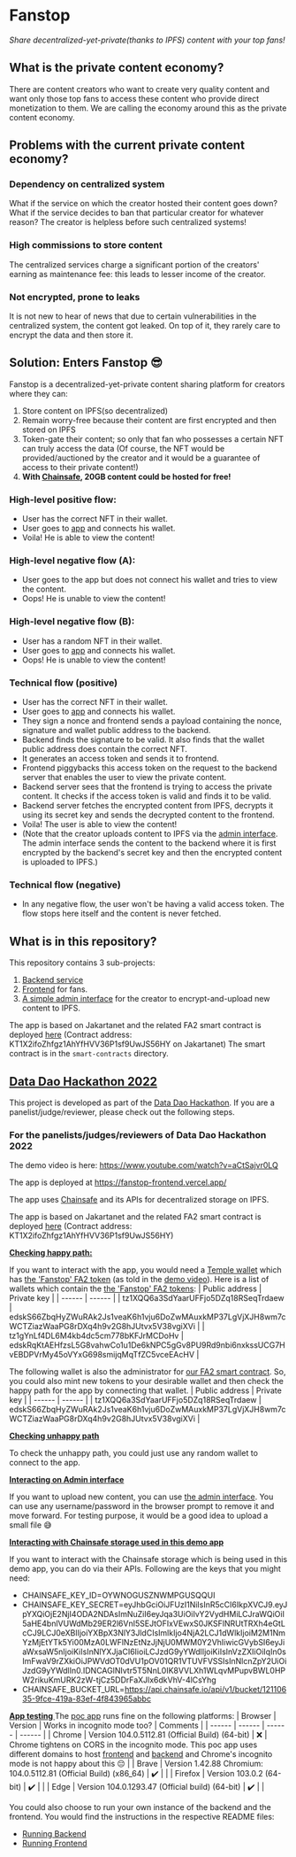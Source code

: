 # Fanstop
_Share decentralized-yet-private(thanks to IPFS) content with your top fans!_

## What is the private content economy?
There are content creators who want to create very quality content and want only those top fans to access these content who provide direct monetization to them. We are calling the economy around this as the private content economy.

## Problems with the current private content economy?
### Dependency on centralized system
What if the service on which the creator hosted their content goes down? What if the service decides to ban that particular creator for whatever reason? The creator is helpless before such centralized systems!
### High commissions to store content
The centralized services charge a significant portion of the creators' earning as maintenance fee: this leads to lesser income of the creator.
### Not encrypted, prone to leaks
It is not new to hear of news that due to certain vulnerabilities in the centralized system, the content got leaked. On top of it, they rarely care to encrypt the data and then store it.

## Solution: Enters Fanstop 😎
Fanstop is a decentralized-yet-private content sharing platform for creators where they can:
1. Store content on IPFS(so decentralized)
2. Remain worry-free because their content are first encrypted and then stored on IPFS
3. Token-gate their content; so only that fan who possesses a certain NFT can truly access the data (Of course, the NFT would be provided/auctioned by the creator and it would be a guarantee of access to their private content!)
4. **With [Chainsafe](https://chainsafe.io/), 20GB content could be hosted for free!**

### High-level positive flow:
- User has the correct NFT in their wallet.
- User goes to [app][Demo App] and connects his wallet.
- Voila! He is able to view the content!

### High-level negative flow (A):
- User goes to the app but does not connect his wallet and tries to view the content.
- Oops! He is unable to view the content!

### High-level negative flow (B):
- User has a random NFT in their wallet.
- User goes to [app][Demo App] and connects his wallet.
- Oops! He is unable to view the content!

### Technical flow (positive)
- User has the correct NFT in their wallet.
- User goes to [app][Demo App] and connects his wallet.
- They sign a nonce and frontend sends a payload containing the nonce, signature and wallet public address to the backend.
- Backend finds the signature to be valid. It also finds that the wallet public address does contain the correct NFT.
- It generates an access token and sends it to frontend.
- Frontend piggybacks this access token on the request to the backend server that enables the user to view the private content.
- Backend server sees that the frontend is trying to access the private content. It checks if the access token is valid and finds it to be valid.
- Backend server fetches the encrypted content from IPFS, decrypts it using its secret key and sends the decrypted content to the frontend.
- Voila! The user is able to view the content!
- (Note that the creator uploads content to IPFS via the [admin interface][Demo App Admin]. The admin interface sends the content to the backend where it is first encrypted by the backend's secret key and then the encrypted content is uploaded to IPFS.)

### Technical flow (negative)
- In any negative flow, the user won't be having a valid access token. The flow stops here itself and the content is never fetched.

## What is in this repository?
This repository contains 3 sub-projects:
1. [Backend service][Demo Backend]
2. [Frontend][Demo App] for fans.
3. [A simple admin interface][Demo App Admin] for the creator to encrypt-and-upload new content to IPFS. 

The app is based on Jakartanet and the related FA2 smart contract is deployed [here][Demo FA2 Contract] (Contract address: KT1X2ifoZhfgz1AhYfHVV36P1sf9UwJS56HY on Jakartanet)
The smart contract is in the `smart-contracts` directory.

## [Data Dao Hackathon 2022][Data Dao Hackathon]
This project is developed as part of the [Data Dao Hackathon][Data Dao Hackathon]. If you are a panelist/judge/reviewer, please check out the following steps.

### For the panelists/judges/reviewers of Data Dao Hackathon 2022
The demo video is here: https://www.youtube.com/watch?v=aCtSajvr0LQ

The app is deployed at https://fanstop-frontend.vercel.app/

The app uses [Chainsafe](https://chainsafe.io/) and its APIs for decentralized storage on IPFS.

The app is based on Jakartanet and the related FA2 smart contract is deployed [here][Demo FA2 Contract] (Contract address: KT1X2ifoZhfgz1AhYfHVV36P1sf9UwJS56HY)

<ins><b>Checking happy path:</b></ins>

If you want to interact with the app, you would need a [Temple wallet][Temple wallet] which has [the 'Fanstop' FA2 token][Demo FA2 Contract] (as told in the [demo video][Demo Video]). Here is a list of wallets which contain the [the 'Fanstop' FA2 tokens][Demo FA2 Contract]:
| Public address | Private key |
| ------ | ------ |
| tz1XQQ6a3SdYaarUFFjo5DZq18RSeqTrdaew | edskS66ZbqHyZWuRAk2Js1veaK6h1vju6DoZwMAuxkMP37LgVjXJH8wm7cWCTZiazWaaPG8rDXq4h9v2G8hJUtvx5V38vgiXVi |
| tz1gYnLf4DL6M4kb4dc5cm778bKFJrMCDoHv | edskRqKtAEHfzsL5G8vahwCo1u1De6kNPC5gGv8PU9Rd9nbi6nxkssUCG7HvEBDPVrMy45oVYxG698smijqMqTfZC5vceEAcHV |

The following wallet is also the administrator for [our FA2 smart contract][Demo FA2 Contract]. So, you could also mint new tokens to your desirable wallet and then check the happy path for the app by connecting that wallet.
| Public address | Private key |
| ------ | ------ |
| tz1XQQ6a3SdYaarUFFjo5DZq18RSeqTrdaew | edskS66ZbqHyZWuRAk2Js1veaK6h1vju6DoZwMAuxkMP37LgVjXJH8wm7cWCTZiazWaaPG8rDXq4h9v2G8hJUtvx5V38vgiXVi |

<ins><b>Checking unhappy path</b></ins>

To check the unhappy path, you could just use any random wallet to connect to the app.

<ins><b>Interacting on Admin interface</b></ins>

If you want to upload new content, you can use [the admin interface][Demo App Admin]. You can use any username/password in the browser prompt to remove it and move forward. For testing purpose, it would be a good idea to upload a small file 😅

<ins><b>Interacting with Chainsafe storage used in this demo app</b></ins>

If you want to interact with the Chainsafe storage which is being used in this demo app, you can do via their APIs. Following are the keys that you might need:

- CHAINSAFE_KEY_ID=OYWNOGUSZNWMPGUSQQUI
-  CHAINSAFE_KEY_SECRET=eyJhbGciOiJFUzI1NiIsInR5cCI6IkpXVCJ9.eyJpYXQiOjE2NjI4ODA2NDAsImNuZiI6eyJqa3UiOiIvY2VydHMiLCJraWQiOiI5aHE4bnlVUWdMb29ER2l6VnI5SEJtOFIxVEwxS0JKSFlNRUtTRXh4eGtLcCJ9LCJ0eXBlIjoiYXBpX3NlY3JldCIsImlkIjo4NjA2LCJ1dWlkIjoiM2M1NmYzMjEtYTk5Yi00MzA0LWFlNzEtNzJjNjU0MWM0Y2VhIiwicGVybSI6eyJiaWxsaW5nIjoiKiIsInNlYXJjaCI6IioiLCJzdG9yYWdlIjoiKiIsInVzZXIiOiIqIn0sImFwaV9rZXkiOiJPWVdOT0dVU1pOV01QR1VTUVFVSSIsInNlcnZpY2UiOiJzdG9yYWdlIn0.IDNCAGlNIvtr5T5NnL0IK8VVLXh1WLqvMPupvBWL0HPW2rikuKmURK2zW-tjCz5DDrFaXJlx6dkVhV-4lCsYhg
- CHAINSAFE_BUCKET_URL=https://api.chainsafe.io/api/v1/bucket/12110635-9fce-419a-83ef-4f843965abbc

<ins><b> App testing </b></ins>
The [poc app][Demo App] runs fine on the following platforms:
| Browser | Version | Works in incognito mode too? | Comments |
| ------ | ------ | ------ | ------ |
| Chrome | Version 104.0.5112.81 (Official Build) (64-bit) | ❌ | Chrome tightens on CORS in the incognito mode. This poc app uses different domains to host [frontend][Demo App] and [backend][Demo Backend] and Chrome's incognito mode is not happy about this 😔 |
| Brave | Version 1.42.88 Chromium: 104.0.5112.81 (Official Build) (x86_64) | ✔️ |  |
| Firefox | Version 103.0.2 (64-bit)  | ✔️ |  |
| Edge | Version 104.0.1293.47 (Official build) (64-bit) | ✔️ |  |

You could also choose to run your own instance of the backend and the frontend. You would find the instructions in the respective README files:
- [Running Backend][README Backend]
- [Running Frontend][README Frontend]


[Data Dao Hackathon]: <https://fil-toronto.com/hackathon/>
[README Frontend]: <../main/frontend/README.md>
[README Backend]: <../main/backend/README.md>
[Demo Video]: <https://www.youtube.com/watch?v=aCtSajvr0LQ>
[Demo App]: <https://fanstop-frontend.vercel.app/>
[Demo App Admin]: <https://fanstop-frontend.vercel.app/admin>
[Demo Backend]: <https://fanstop-datadao.herokuapp.com/>
[Demo FA2 Contract]: <https://better-call.dev/jakartanet/KT1X2ifoZhfgz1AhYfHVV36P1sf9UwJS56HY/operations>
[Temple wallet]: <https://templewallet.com/>
